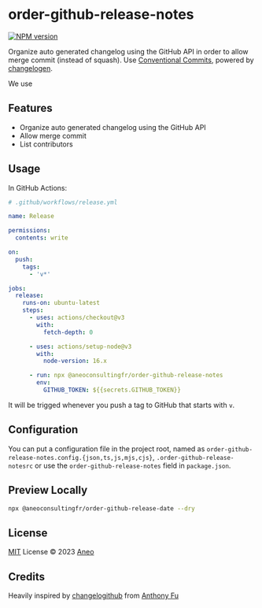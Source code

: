 # order-github-release-notes

[![NPM version](https://img.shields.io/npm/v/@aneoconsultingfr/order-github-release-notes?color=fe5001&label=)](https://www.npmjs.com/package/@aneoconsultingfr/order-github-release-notes)

Organize auto generated changelog using the GitHub API in order to allow merge commit (instead of squash).
Use [Conventional Commits](https://www.conventionalcommits.org/en/v1.0.0/), powered by [changelogen](https://github.com/unjs/changelogen).

We use

## Features

- Organize auto generated changelog using the GitHub API
- Allow merge commit
- List contributors

## Usage

In GitHub Actions:

```yml
# .github/workflows/release.yml

name: Release

permissions:
  contents: write

on:
  push:
    tags:
      - 'v*'

jobs:
  release:
    runs-on: ubuntu-latest
    steps:
      - uses: actions/checkout@v3
        with:
          fetch-depth: 0

      - uses: actions/setup-node@v3
        with:
          node-version: 16.x

      - run: npx @aneoconsultingfr/order-github-release-notes
        env:
          GITHUB_TOKEN: ${{secrets.GITHUB_TOKEN}}
```

It will be trigged whenever you push a tag to GitHub that starts with `v`.

## Configuration

You can put a configuration file in the project root, named as `order-github-release-notes.config.{json,ts,js,mjs,cjs}`, `.order-github-release-notesrc` or use the `order-github-release-notes` field in `package.json`.

## Preview Locally

```bash
npx @aneoconsultingfr/order-github-release-date --dry
```

## License

[MIT](./LICENSE) License © 2023 [Aneo](https://github.com/aneoconsulting)

## Credits

Heavily inspired by [changelogithub](https://github.com/antfu/changelogithub) from [Anthony Fu](https://github.com/antfu)
